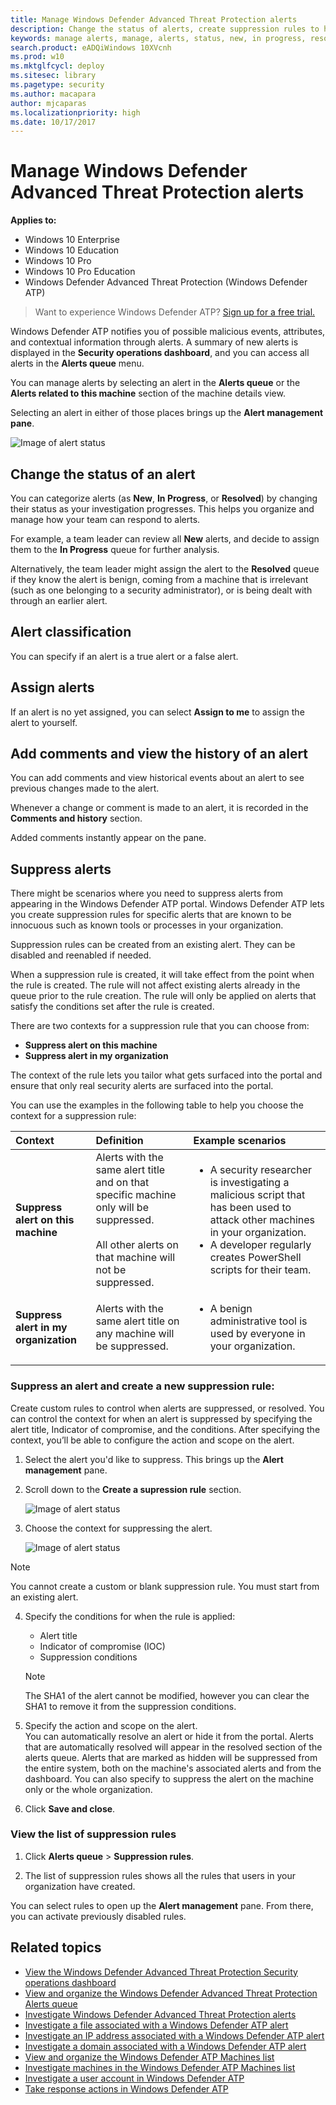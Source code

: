 ```yaml
---
title: Manage Windows Defender Advanced Threat Protection alerts
description: Change the status of alerts, create suppression rules to hide alerts, submit comments, and review change history for individual alerts with the Manage Alert menu.
keywords: manage alerts, manage, alerts, status, new, in progress, resolved, resolve alerts, suppress, supression, rules, context, history, comments, changes
search.product: eADQiWindows 10XVcnh
ms.prod: w10
ms.mktglfcycl: deploy
ms.sitesec: library
ms.pagetype: security
ms.author: macapara
author: mjcaparas
ms.localizationpriority: high
ms.date: 10/17/2017
---
```


# Manage Windows Defender Advanced Threat Protection alerts

**Applies to:**

- Windows 10 Enterprise
- Windows 10 Education
- Windows 10 Pro
- Windows 10 Pro Education
- Windows Defender Advanced Threat Protection (Windows Defender ATP)



>Want to experience Windows Defender ATP? [Sign up for a free trial.](https://www.microsoft.com/en-us/WindowsForBusiness/windows-atp?ocid=docs-wdatp-managealerts-abovefoldlink)

Windows Defender ATP notifies you of possible malicious events, attributes, and contextual information through alerts. A summary of new alerts is displayed in the **Security operations dashboard**, and you can access all alerts in the **Alerts queue** menu.

You can manage alerts by selecting an alert in the **Alerts queue** or the **Alerts related to this machine** section of the machine details view.

Selecting an alert in either of those places brings up the **Alert management pane**.

![Image of alert status](images/atp-alert-status.png)

## Change the status of an alert

You can categorize alerts (as **New**, **In Progress**, or **Resolved**) by changing their status as your investigation progresses. This helps you organize and manage how your team can respond to alerts.

For example, a team leader can review all **New** alerts, and decide to assign them to the **In Progress** queue for further analysis.

Alternatively, the team leader might assign the alert to the **Resolved** queue if they know the alert is benign, coming from a machine that is irrelevant (such as one belonging to a security administrator), or is being dealt with through an earlier alert.

## Alert classification
You can specify if an alert is a true alert or a false alert.

## Assign alerts
If an alert is no yet assigned, you can select **Assign to me** to assign the alert to yourself.

## Add comments and view the history of an alert
You can add comments and view historical events about an alert to see previous changes made to the alert.

Whenever a change or comment is made to an alert, it is recorded in the **Comments and history** section.

Added comments instantly appear on the pane.

## Suppress alerts
There might be scenarios where you need to suppress alerts from appearing in the Windows Defender ATP portal. Windows Defender ATP lets you create suppression rules for specific alerts that are known to be innocuous such as known tools or processes in your organization. 

Suppression rules can be created from an existing alert. They can be disabled and reenabled if needed.

When a suppression rule is created, it will take effect from the point when the rule is created. The rule will not affect existing alerts already in the queue prior to the rule creation. The rule will only be applied on alerts that satisfy the conditions set after the rule is created.

There are two contexts for a suppression rule that you can choose from:

- **Suppress alert on this machine**
- **Suppress alert in my organization**

The context of the rule lets you tailor what gets surfaced into the portal and ensure that only real security alerts are surfaced into the portal.

You can use the examples in the following table to help you choose the context for a suppression rule:

| **Context**                           | **Definition**                                                                                                                                              | **Example scenarios**                                                                                                                                                                                                  |
|:--------------------------------------|:------------------------------------------------------------------------------------------------------------------------------------------------------------|:-----------------------------------------------------------------------------------------------------------------------------------------------------------------------------------------------------------------------|
| **Suppress alert on this machine**    | Alerts with the same alert title and on that specific machine only will be suppressed. <br /><br />All other alerts on that machine will not be suppressed. | <ul><li>A security researcher is investigating a malicious script that has been used to attack other machines in your organization.</li><li>A developer regularly creates PowerShell scripts for their team.</li></ul> |
| **Suppress alert in my organization** | Alerts with the same alert title on any machine will be suppressed.                                                                                         | <ul><li>A benign administrative tool is used by everyone in your organization.</li></ul>                                                                                                                               |


### Suppress an alert and create a new suppression rule:
Create custom rules to control when alerts are suppressed, or resolved. You can control the context for when an alert is suppressed by specifying the alert title, Indicator of compromise, and the conditions. After specifying the context, you’ll be able to configure the action and scope on the alert. 

1. Select the alert you'd like to suppress. This brings up the **Alert management** pane.

2. Scroll down to the **Create a supression rule** section.

    ![Image of alert status](images/atp-create-suppression-rule.png)

3. Choose the context for suppressing the alert.
  
    ![Image of alert status](images/atp-new-suppression-rule.png)

  > [!NOTE]
  > You cannot create a custom or blank suppression rule. You must start from an existing alert.

4. Specify the conditions for when the rule is applied:
    - Alert title
    - Indicator of compromise (IOC)
    - Suppression conditions

    > [!NOTE]
    > The SHA1 of the alert cannot be modified, however you can clear the SHA1 to remove it from the suppression conditions.
    
5. Specify the action and scope on the alert. <br>
   You can automatically resolve an alert or hide it from the portal. Alerts that are automatically resolved will appear in the resolved section of the alerts queue. Alerts that are marked as hidden will be suppressed from the entire system, both on the machine's associated alerts and from the dashboard. You can also specify to suppress the alert on the machine only or the whole organization.

6. Click **Save and close**.


### View the list of suppression rules

1. Click **Alerts queue** > **Suppression rules**.

2. The list of suppression rules shows all the rules that users in your organization have created.

You can select rules to open up the **Alert management** pane. From there, you can activate previously disabled rules.

## Related topics
- [View the Windows Defender Advanced Threat Protection Security operations dashboard](dashboard-windows-defender-advanced-threat-protection.md)
- [View and organize the Windows Defender Advanced Threat Protection Alerts queue ](alerts-queue-windows-defender-advanced-threat-protection.md)
- [Investigate Windows Defender Advanced Threat Protection alerts](investigate-alerts-windows-defender-advanced-threat-protection.md)
- [Investigate a file associated with a Windows Defender ATP alert](investigate-files-windows-defender-advanced-threat-protection.md)
- [Investigate an IP address associated with a Windows Defender ATP alert](investigate-ip-windows-defender-advanced-threat-protection.md)
- [Investigate a domain associated with a Windows Defender ATP alert](investigate-domain-windows-defender-advanced-threat-protection.md)
- [View and organize the Windows Defender ATP Machines list](machines-view-overview-windows-defender-advanced-threat-protection.md)
- [Investigate machines in the Windows Defender ATP Machines list](investigate-machines-windows-defender-advanced-threat-protection.md)
- [Investigate a user account in Windows Defender ATP](investigate-user-windows-defender-advanced-threat-protection.md)
- [Take response actions in Windows Defender ATP](response-actions-windows-defender-advanced-threat-protection.md)
